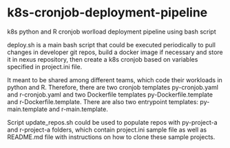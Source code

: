 # k8s-cronjob-deployment-pipeline
k8s python and R cronjob worlload deployment pipeline using bash script

deploy.sh is a main bash script that could be executed periodically to pull changes in developer git repos, build a docker image if necessary and store it in nexus repository, then create a k8s cronjob based on variables specified in project.ini file.

It meant to be shared among different teams, which code their workloads in python and R. Therefore, there are two cronjob templates py-cronjob.yaml and r-cronjob.yaml and two Dockerfile templates py-Dockerfile.template and r-Dockerfile.template. There are also two entrypoint templates: py-main.template and r-main.template.

Script update_repos.sh could be used to populate repos with py-project-a and r-project-a folders, which contain project.ini sample file as well as README.md file with instructions on how to clone these sample projects.


